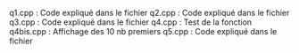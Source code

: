 q1.cpp : Code expliqué dans le fichier
q2.cpp : Code expliqué dans le fichier
q3.cpp : Code expliqué dans le fichier
q4.cpp : Test de la fonction
q4bis.cpp : Affichage des 10 nb premiers
q5.cpp : Code expliqué dans le fichier
